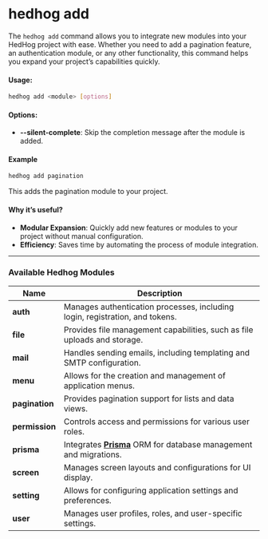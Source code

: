 # hedhog add

The `hedhog add` command allows you to integrate new modules into your HedHog project with ease. Whether you need to add a pagination feature, an authentication module, or any other functionality, this command helps you expand your project’s capabilities quickly.

#### Usage:

```bash
hedhog add <module> [options]
```

#### Options:

- **--silent-complete**: Skip the completion message after the module is added.

#### Example

```bash
hedhog add pagination
```

This adds the pagination module to your project.

#### Why it’s useful?

- **Modular Expansion**: Quickly add new features or modules to your project without manual configuration.
- **Efficiency**: Saves time by automating the process of module integration.

---

### Available Hedhog Modules

| Name           | Description                                                                                 |
| -------------- | ------------------------------------------------------------------------------------------- |
| **auth**       | Manages authentication processes, including login, registration, and tokens.                |
| **file**       | Provides file management capabilities, such as file uploads and storage.                    |
| **mail**       | Handles sending emails, including templating and SMTP configuration.                        |
| **menu**       | Allows for the creation and management of application menus.                                |
| **pagination** | Provides pagination support for lists and data views.                                       |
| **permission** | Controls access and permissions for various user roles.                                     |
| **prisma**     | Integrates [**Prisma**](https://www.prisma.io/) ORM for database management and migrations. |
| **screen**     | Manages screen layouts and configurations for UI display.                                   |
| **setting**    | Allows for configuring application settings and preferences.                                |
| **user**       | Manages user profiles, roles, and user-specific settings.                                   |

